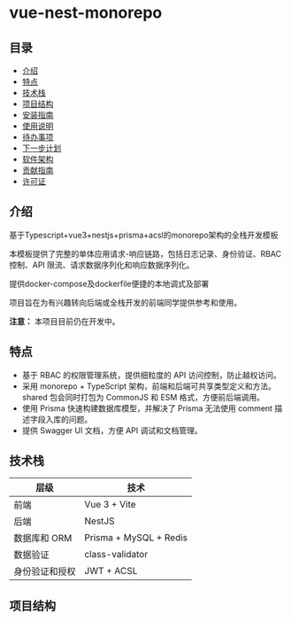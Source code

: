 # vue-nest-monorepo

## 目录

- [介绍](#介绍)
- [特点](#特点)
- [技术栈](#技术栈)
- [项目结构](#项目结构)
- [安装指南](#安装指南)
- [使用说明](#使用说明)
- [待办事项](#待办事项)
- [下一步计划](#下一步计划)
- [软件架构](#软件架构)
- [贡献指南](#贡献指南)
- [许可证](#许可证)

## 介绍

基于Typescript+vue3+nestjs+prisma+acsl的monorepo架构的全栈开发模板

本模板提供了完整的单体应用请求-响应链路，包括日志记录、身份验证、RBAC 控制、API 限流、请求数据序列化和响应数据序列化。

提供docker-compose及dockerfile便捷的本地调式及部署

项目旨在为有兴趣转向后端或全栈开发的前端同学提供参考和使用。

**注意：** 本项目目前仍在开发中。

## 特点

- 基于 RBAC 的权限管理系统，提供细粒度的 API 访问控制，防止越权访问。
- 采用 monorepo + TypeScript 架构，前端和后端可共享类型定义和方法。shared 包会同时打包为 CommonJS 和 ESM 格式，方便前后端调用。
- 使用 Prisma 快速构建数据库模型，并解决了 Prisma 无法使用 comment 描述字段入库的问题。
- 提供 Swagger UI 文档，方便 API 调试和文档管理。

## 技术栈

| 层级           | 技术                   |
| -------------- | ---------------------- |
| 前端           | Vue 3 + Vite           |
| 后端           | NestJS                 |
| 数据库和 ORM   | Prisma + MySQL + Redis |
| 数据验证       | class-validator        |
| 身份验证和授权 | JWT + ACSL             |

## 项目结构
